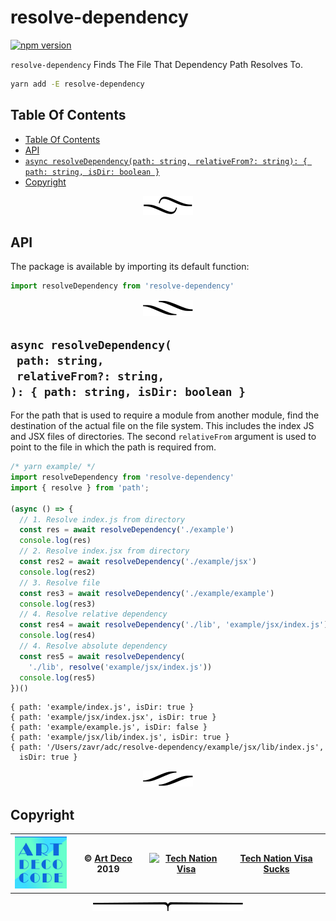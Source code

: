 # resolve-dependency

[![npm version](https://badge.fury.io/js/resolve-dependency.svg)](https://npmjs.org/package/resolve-dependency)

`resolve-dependency` Finds The File That Dependency Path Resolves To.

```sh
yarn add -E resolve-dependency
```

## Table Of Contents

- [Table Of Contents](#table-of-contents)
- [API](#api)
- [`async resolveDependency(path: string, relativeFrom?: string): { path: string, isDir: boolean }`](#async-resolvedependencypath-stringrelativefrom-string--path-string-isdir-boolean-)
- [Copyright](#copyright)

<p align="center"><a href="#table-of-contents"><img src=".documentary/section-breaks/0.svg?sanitize=true"></a></p>

## API

The package is available by importing its default function:

```js
import resolveDependency from 'resolve-dependency'
```

<p align="center"><a href="#table-of-contents"><img src=".documentary/section-breaks/1.svg?sanitize=true"></a></p>

## `async resolveDependency(`<br/>&nbsp;&nbsp;`path: string,`<br/>&nbsp;&nbsp;`relativeFrom?: string,`<br/>`): { path: string, isDir: boolean }`

For the path that is used to require a module from another module, find the destination of the actual file on the file system. This includes the index JS and JSX files of directories. The second `relativeFrom` argument is used to point to the file in which the path is required from.

```js
/* yarn example/ */
import resolveDependency from 'resolve-dependency'
import { resolve } from 'path';

(async () => {
  // 1. Resolve index.js from directory
  const res = await resolveDependency('./example')
  console.log(res)
  // 2. Resolve index.jsx from directory
  const res2 = await resolveDependency('./example/jsx')
  console.log(res2)
  // 3. Resolve file
  const res3 = await resolveDependency('./example/example')
  console.log(res3)
  // 4. Resolve relative dependency
  const res4 = await resolveDependency('./lib', 'example/jsx/index.js')
  console.log(res4)
  // 4. Resolve absolute dependency
  const res5 = await resolveDependency(
    './lib', resolve('example/jsx/index.js'))
  console.log(res5)
})()
```
```
{ path: 'example/index.js', isDir: true }
{ path: 'example/jsx/index.jsx', isDir: true }
{ path: 'example/example.js', isDir: false }
{ path: 'example/jsx/lib/index.js', isDir: true }
{ path: '/Users/zavr/adc/resolve-dependency/example/jsx/lib/index.js',
  isDir: true }
```

<p align="center"><a href="#table-of-contents"><img src=".documentary/section-breaks/2.svg?sanitize=true"></a></p>

## Copyright

<table><tr><th><a href="https://artd.eco"><img src="https://raw.githubusercontent.com/wrote/wrote/master/images/artdeco.png" alt="Art Deco" /></a></th><th>© <a href="https://artd.eco">Art Deco</a>   2019</th><th><a href="https://www.technation.sucks" title="Tech Nation Visa"><img src="https://raw.githubusercontent.com/artdecoweb/www.technation.sucks/master/anim.gif" alt="Tech Nation Visa" /></a></th><th><a href="https://www.technation.sucks">Tech Nation Visa Sucks</a></th></tr></table>

<p align="center"><a href="#table-of-contents"><img src=".documentary/section-breaks/-1.svg?sanitize=true"></a></p>